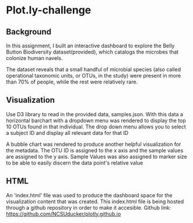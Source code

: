 # Plot.ly-challenge

## Background

In this assignment, I built an interactive dashboard to explore the Belly Button Biodiversity dataset(provided), which catalogs the microbes that colonize human navels.

The dataset reveals that a small handful of microbial species (also called operational taxonomic units, or OTUs, in the study) were present in more than 70% of people, while the rest were relatively rare.

## Visualization

Use D3 library to read in the provided data, samples.json. With this data a horizontal barchart with a dropdown menu was rendered to display the top 10 OTUs found in that individual. The drop down menu allows you to select a subject ID and display all relevant data for that ID

A bubble chart was rendered to produce another helpful visualization for the metadata. The OTU ID is assigned to the x axis and the sample values are assigned to the y axis. Sample Values was also assigned to marker size to be able to easily discern the data point's relative value

## HTML

An 'index.html' file was used to produce the dashboard space for the visualization content that was created. This index.html file is being hosted through a github repository in order to make it accesible. Github link: https://github.com/NCSUducker/plotly.github.io
